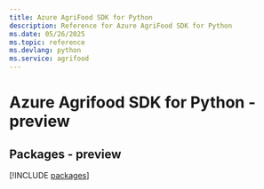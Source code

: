 ```yaml
---
title: Azure AgriFood SDK for Python
description: Reference for Azure AgriFood SDK for Python
ms.date: 05/26/2025
ms.topic: reference
ms.devlang: python
ms.service: agrifood
---
```

# Azure Agrifood SDK for Python - preview
## Packages - preview
[!INCLUDE [packages](agrifood-index.md)]